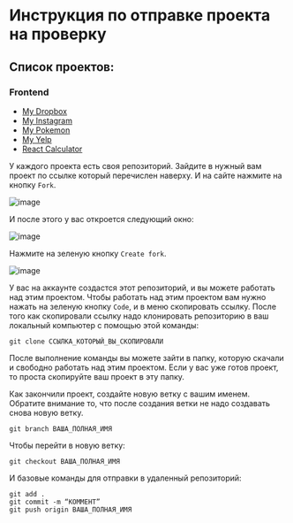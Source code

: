 # Инструкция по отправке проекта на проверку

## Список проектов:
### Frontend
- [My Dropbox](https://github.com/bahtibek-an/Frontend-My-Dropbox)
- [My Instagram](https://github.com/bahtibek-an/frontend-my_intagram)
- [My Pokemon](https://github.com/bahtibek-an/Frontend-my_pokemon)
- [My Yelp](https://github.com/bahtibek-an/Frontend-My-Yelp)
- [React Calculator](https://github.com/bahtibek-an/Frontend-React-Calculator)

У каждого проекта есть своя репозиторий. Зайдите в нужный вам проект по ссылке который перечислен наверху.
И на сайте нажмите на кнопку `Fork`.

![image](https://github.com/bahtibek-an/Instruction-how-to-send-project-to-review/assets/57597976/699d3f09-66fe-44d4-8eaa-5089d87244ee)

И после этого у вас откроется следующий окно:

![image](https://github.com/bahtibek-an/Instruction-how-to-send-project-to-review/assets/57597976/8b2a40a3-02fe-44e4-92f9-6324d6ee5ec9)

Нажмите на зеленую кнопку `Create fork`.

![image](https://github.com/bahtibek-an/Instruction-how-to-send-project-to-review/assets/57597976/794705f1-c6b9-4d4f-b7df-9cde4c06382c)

У вас на аккаунте создастся этот репозиторий, и вы можете работать над этим проектом. Чтобы работать над этим проектом вам нужно нажать на зеленую кнопку `Code`, и в меню скопировать ссылку.
После того как скопировали ссылку надо клонировать репозиторию в ваш локальный компьютер c помощью этой команды:
```
git clone ССЫЛКА_КОТОРЫЙ_ВЫ_СКОПИРОВАЛИ
```
После выполнение команды вы можете зайти в папку, которую скачали и свободно работать над этим проектом. 
Если у вас уже готов проект, то проста скопируйте ваш проект в эту папку.

Как закончили проект, создайте новую ветку c вашим именем. Обратите внимание то, что после создания ветки не надо создавать снова новую ветку.
```
git branch ВАША_ПОЛНАЯ_ИМЯ
```
Чтобы перейти в новую ветку:
```
git checkout ВАША_ПОЛНАЯ_ИМЯ
```

И базовые команды для отправки в удаленный репозиторий:
```
git add .
git commit -m “КОММЕНТ”
git push origin ВАША_ПОЛНАЯ_ИМЯ
```


